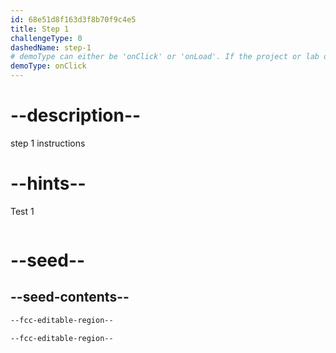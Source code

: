 ```yaml
---
id: 68e51d8f163d3f8b70f9c4e5
title: Step 1
challengeType: 0
dashedName: step-1
# demoType can either be 'onClick' or 'onLoad'. If the project or lab doesn't have a preview, delete the property
demoType: onClick
---
```


# --description--

step 1 instructions

# --hints--

Test 1

```js

```

# --seed--

## --seed-contents--

```html
--fcc-editable-region--

--fcc-editable-region--
```
